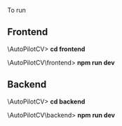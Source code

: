 To run

## Frontend
\AutoPilotCV> **cd frontend**

\AutoPilotCV\frontend> **npm run dev**

## Backend
\AutoPilotCV> **cd backend**

\AutoPilotCV\backend> **npm run dev**
